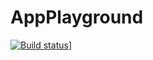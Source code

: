 # AppPlayground

[![Build status](https://jorgecensi.visualstudio.com/AppPlayground/_apis/build/status/AppPlayground-Xamarin.Android-CI?branch=master)](https://jorgecensi.visualstudio.com/AppPlayground/_build/latest?definitionId=2&_a&branch=master)]
